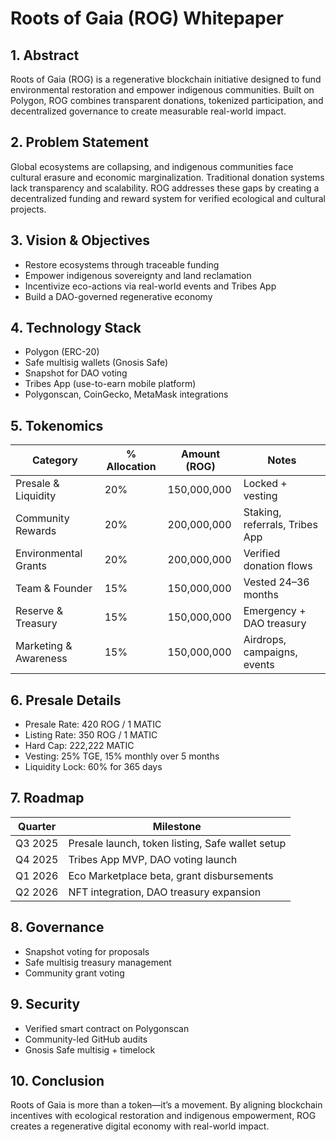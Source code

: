 # Roots of Gaia (ROG) Whitepaper

## 1. Abstract
Roots of Gaia (ROG) is a regenerative blockchain initiative designed to fund environmental restoration and empower indigenous communities. Built on Polygon, ROG combines transparent donations, tokenized participation, and decentralized governance to create measurable real-world impact.

## 2. Problem Statement
Global ecosystems are collapsing, and indigenous communities face cultural erasure and economic marginalization. Traditional donation systems lack transparency and scalability. ROG addresses these gaps by creating a decentralized funding and reward system for verified ecological and cultural projects.

## 3. Vision & Objectives
- Restore ecosystems through traceable funding
- Empower indigenous sovereignty and land reclamation
- Incentivize eco-actions via real-world events and Tribes App
- Build a DAO-governed regenerative economy

## 4. Technology Stack
- Polygon (ERC-20)
- Safe multisig wallets (Gnosis Safe)
- Snapshot for DAO voting
- Tribes App (use-to-earn mobile platform)
- Polygonscan, CoinGecko, MetaMask integrations

## 5. Tokenomics

| Category                | % Allocation | Amount (ROG)   | Notes                          |
|-------------------------|--------------|----------------|--------------------------------|
| Presale & Liquidity     | 20%          | 150,000,000    | Locked + vesting               |
| Community Rewards       | 20%          | 200,000,000    | Staking, referrals, Tribes App |
| Environmental Grants    | 20%          | 200,000,000    | Verified donation flows        |
| Team & Founder          | 15%          | 150,000,000    | Vested 24–36 months            |
| Reserve & Treasury      | 15%          | 150,000,000    | Emergency + DAO treasury       |
| Marketing & Awareness   | 15%          | 150,000,000    | Airdrops, campaigns, events    |

## 6. Presale Details
- Presale Rate: 420 ROG / 1 MATIC
- Listing Rate: 350 ROG / 1 MATIC
- Hard Cap: 222,222 MATIC
- Vesting: 25% TGE, 15% monthly over 5 months
- Liquidity Lock: 60% for 365 days

## 7. Roadmap
| Quarter | Milestone                                      |
|---------|-----------------------------------------------|
| Q3 2025 | Presale launch, token listing, Safe wallet setup |
| Q4 2025 | Tribes App MVP, DAO voting launch                |
| Q1 2026 | Eco Marketplace beta, grant disbursements        |
| Q2 2026 | NFT integration, DAO treasury expansion          |

## 8. Governance
- Snapshot voting for proposals
- Safe multisig treasury management
- Community grant voting

## 9. Security
- Verified smart contract on Polygonscan
- Community-led GitHub audits
- Gnosis Safe multisig + timelock

## 10. Conclusion
Roots of Gaia is more than a token—it’s a movement. By aligning blockchain incentives with ecological restoration and indigenous empowerment, ROG creates a regenerative digital economy with real-world impact.
